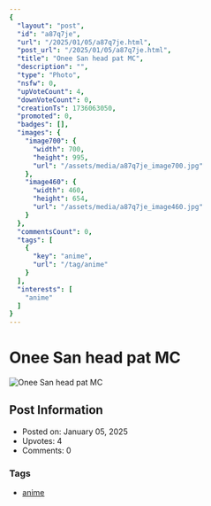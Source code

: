 ```yaml
---
{
  "layout": "post",
  "id": "a87q7je",
  "url": "/2025/01/05/a87q7je.html",
  "post_url": "/2025/01/05/a87q7je.html",
  "title": "Onee San head pat MC",
  "description": "",
  "type": "Photo",
  "nsfw": 0,
  "upVoteCount": 4,
  "downVoteCount": 0,
  "creationTs": 1736063050,
  "promoted": 0,
  "badges": [],
  "images": {
    "image700": {
      "width": 700,
      "height": 995,
      "url": "/assets/media/a87q7je_image700.jpg"
    },
    "image460": {
      "width": 460,
      "height": 654,
      "url": "/assets/media/a87q7je_image460.jpg"
    }
  },
  "commentsCount": 0,
  "tags": [
    {
      "key": "anime",
      "url": "/tag/anime"
    }
  ],
  "interests": [
    "anime"
  ]
}
---
```


# Onee San head pat MC

![Onee San head pat MC](/assets/media/a87q7je_image700.jpg)

## Post Information

- Posted on: January 05, 2025
- Upvotes: 4
- Comments: 0

### Tags

- [anime](/tag/anime)
